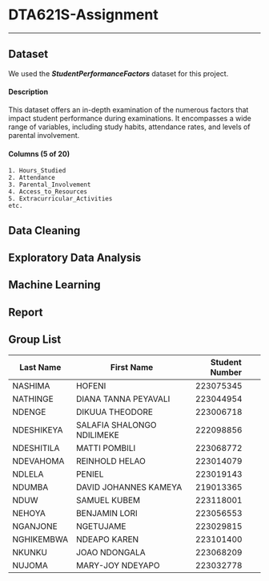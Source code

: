 # DTA621S-Assignment
---
## Dataset 
We used the **_StudentPerformanceFactors_** dataset for this project.
#### Description
This dataset offers an in-depth examination of the numerous factors that impact student performance during examinations. It encompasses a wide range of variables, including study habits, attendance rates, and levels of parental involvement. 
#### Columns (5 of 20)
    1. Hours_Studied
    2. Attendance
    3. Parental_Involvement
    4. Access_to_Resources
    5. Extracurricular_Activities
    etc.
## Data Cleaning
## Exploratory Data Analysis
## Machine Learning
## Report

## Group List
Last Name | First Name | Student Number
--- | --- | ---
NASHIMA|	HOFENI|	223075345
NATHINGE|	DIANA TANNA PEYAVALI|	223044954
NDENGE|	DIKUUA THEODORE|	223006718
NDESHIKEYA|	SALAFIA SHALONGO NDILIMEKE|	222098856
NDESHITILA|	MATTI POMBILI|	223068772
NDEVAHOMA|	REINHOLD HELAO|	223014079
NDLELA|	PENIEL|	223019143
NDUMBA|	DAVID JOHANNES KAMEYA|	219013365
NDUW|	SAMUEL KUBEM|	223118001
NEHOYA|	BENJAMIN LORI|	223056553
NGANJONE|	NGETUJAME|	223029815
NGHIKEMBWA|	NDEAPO KAREN|	223101400
NKUNKU|	JOAO NDONGALA|	223068209
NUJOMA|	MARY-JOY NDEYAPO|	223032778
